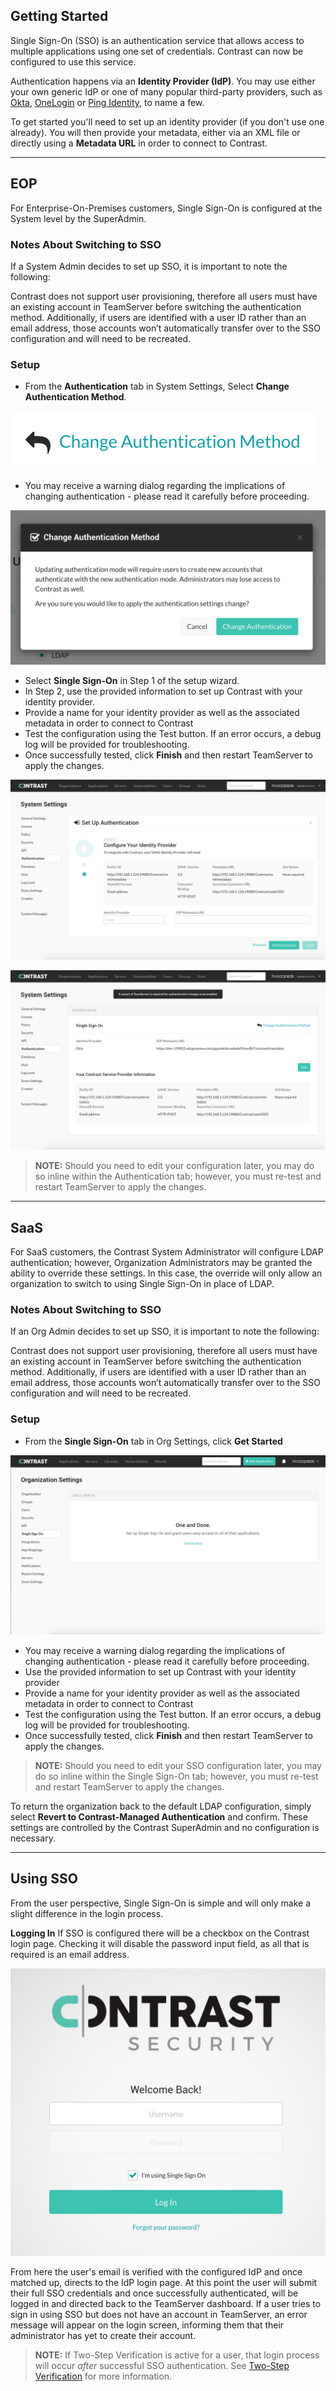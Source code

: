 <!--
title: "Configuring Single Sign-On (SSO)"
description: "TeamServer can be configured to utilize Single Sign On Authentication"
tags: "SSO Single Sign-On configuration authentication"
-->

## Getting Started

Single Sign-On (SSO) is an authentication service that allows access to multiple applications using one set of credentials. Contrast can now be configured to use this service.

Authentication happens via an **Identity Provider (IdP)**. You may use either your own generic IdP or one of many popular third-party providers, such as [Okta](https://www.okta.com/), [OneLogin](https://www.onelogin.com/) or [Ping Identity](https://www.pingidentity.com/en.html), to name a few. <!--(Add hyperlinks to IDPs)-->

To get started you'll need to set up an identity provider (if you don't use one already). You will then provide your metadata, either via an XML file or directly using a **Metadata URL** in order to connect to Contrast.


---

## EOP

For Enterprise-On-Premises customers, Single Sign-On is configured at the System level by the SuperAdmin.

### Notes About Switching to SSO

If a System Admin decides to set up SSO, it is important to note the following:

Contrast does not support user provisioning, therefore all users must have an existing account in TeamServer before switching the authentication method. Additionally, if users are identified with a user ID rather than an email address, those accounts won’t automatically transfer over to the SSO configuration and will need to be recreated.

### Setup 

* From the **Authentication** tab in System Settings, Select **Change Authentication Method**.

<a href="assets/images/SSOChangeAuth.png" rel="lightbox" title="Changing Authentication Method"><img class="thumbnail" src="assets/images/SSOChangeAuth.png"/></a>

* You may receive a warning dialog regarding the implications of changing authentication - please read it carefully before proceeding.

<a href="assets/images/SSOWarning.png" rel="lightbox" title="Warning Dialog"><img class="thumbnail" src="assets/images/SSOWarning.png"/></a>

* Select **Single Sign-On** in Step 1 of the setup wizard.
* In Step 2, use the provided information to set up Contrast with your identity provider.  
* Provide a name for your identity provider as well as the associated metadata in order to connect to Contrast
* Test the configuration using the Test button. If an error occurs, a debug log will be provided for troubleshooting.
* Once successfully tested, click **Finish** and then restart TeamServer to apply the changes.

<a href="assets/images/SSOConfig.png" rel="lightbox" title="Single Sign-On Configuration"><img class="thumbnail" src="assets/images/SSOConfig.png"/></a>

<a href="assets/images/SSOConfigRestart.png" rel="lightbox" title="Restart TeamServer to Apply Authentication Changes"><img class="thumbnail" src="assets/images/SSOConfigRestart.png"/></a>

>**NOTE:** Should you need to edit your configuration later, you may do so inline within the Authentication tab; however, you must re-test and restart TeamServer to apply the changes.


---

## SaaS 

For SaaS customers, the Contrast System Administrator will configure LDAP authentication; however, Organization Administrators may be granted the ability to override these settings. In this case, the override will only allow an organization to switch to using Single Sign-On in place of LDAP.


### Notes About Switching to SSO

If an Org Admin decides to set up SSO, it is important to note the following:

Contrast does not support user provisioning, therefore all users must have an existing account in TeamServer before switching the authentication method. Additionally, if users are identified with a user ID rather than an email address, those accounts won’t automatically transfer over to the SSO configuration and will need to be recreated.

### Setup 

* From the **Single Sign-On** tab in Org Settings, click **Get Started**

<a href="assets/images/SSOOrgSettings.png" rel="lightbox" title="Single Sign-On Onboarding - Org Settings"><img class="thumbnail" src="assets/images/SSOOrgSettings.png"/></a>

* You may receive a warning dialog regarding the implications of changing authentication - please read it carefully before proceeding.
* Use the provided information to set up Contrast with your identity provider
* Provide a name for your identity provider as well as the associated metadata in order to connect to Contrast
* Test the configuration using the Test button. If an error occurs, a debug log will be provided for troubleshooting.
* Once successfully tested, click **Finish** and then restart TeamServer to apply the changes.

>**NOTE:** Should you need to edit your SSO configuration later, you may do so inline within the Single Sign-On tab; however, you must re-test and restart TeamServer to apply the changes.

To return the organization back to the default LDAP configuration, simply select **Revert to Contrast-Managed Authentication** and confirm. These settings are controlled by the Contrast SuperAdmin and no configuration is necessary.


---

## Using SSO

From the user perspective, Single Sign-On is simple and will only make a slight difference in the login process.

**Logging In**
If SSO is configured there will be a checkbox on the Contrast login page. Checking it will disable the password input field, as all that is required is an email address. 

<a href="assets/images/SSOLogin.png" rel="lightbox" title="SSO Login"><img class="thumbnail" src="assets/images/SSOLogin.png"/></a>

From here the user's email is verified with the configured IdP and once matched up, directs to the IdP login page. At this point the user will submit their full SSO credentials and once successfully authenticated, will be logged in and directed back to the TeamServer dashboard. If a user tries to sign in using SSO but does not have an account in TeamServer, an error message will appear on the login screen, informing them that their administrator has yet to create their account.

>**NOTE:** If Two-Step Verification is active for a user, that login process will occur *after* successful SSO authentication. See [Two-Step Verification](admin_tsconfig.html#tsv) for more information.

<!--
**Logging Out**
During IdP configuration, a logout landing page may be designated. This is simply a neutral place to direct users after logging out of their application(s). In the case that no page is specified, users will be directed to a default Contrast logout landing page.-->

